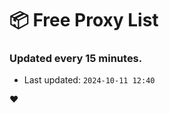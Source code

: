 # :package: Free Proxy List
### Updated every 15 minutes.

- Last updated: `2024-10-11 12:40`

:heart:
